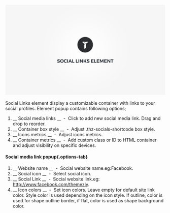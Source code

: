 <div class="thz-doc-image max">
<a class="thz-lightbox mfp-iframe" href="https://vimeo.com/302180935" data-mfp-title="Creatus WordPress Theme Social Links Element" data-modal-size="large">
	<img src="../../docs-media/splash-social-links-element.jpg" alt="Creatus WordPress Theme Social Links Element" />
</a>
</div>

Social Links element display a customizable container with links to your social profiles. Element popup contains following options;

1. __ Social media links __ &nbsp;-&nbsp; Click to add new social media link. Drag and drop to reorder.
1. __ Container box style __ &nbsp;-&nbsp; Adjust .thz-socials-shortcode box style.
1. __ Icons metrics __ &nbsp;-&nbsp; Adjust icons metrics.
1. __ Container metrics __ &nbsp;-&nbsp; Add custom class or ID to HTML container and adjust visibility on specific devices.

#### Social media link popup{.options-tab}

1. __ Website name __ &nbsp;-&nbsp; Social website name.eg:Facebook.
1. __ Social icon __ &nbsp;-&nbsp; Select social icon.
1. __ Social Link __ &nbsp;-&nbsp; Social website link.eg: http://www.facebook.com/themezly.
1. __ Icon colors __ &nbsp;-&nbsp; Set icon colors. Leave empty for default site link color. Style color is used depending on the icon style. If outline, color is used for shape outline border, if flat, color is used as shape background color.
